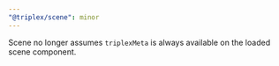 ```yaml
---
"@triplex/scene": minor
---
```


Scene no longer assumes `triplexMeta` is always available on the loaded scene component.
